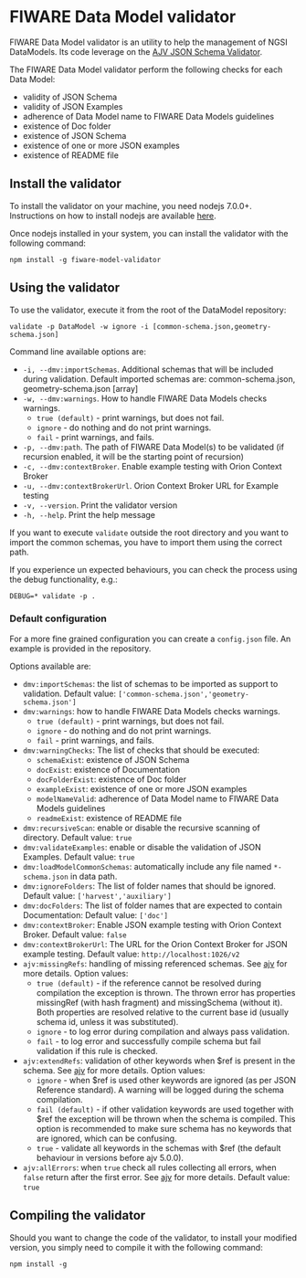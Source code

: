 # FIWARE Data Model validator

FIWARE Data Model validator is an utility to help the management of NGSI DataModels. Its code leverage on the [AJV JSON Schema Validator](https://github.com/epoberezkin/ajv).

The FIWARE Data Model validator perform the following checks for each Data Model:
* validity of JSON Schema
* validity of JSON Examples
* adherence of Data Model name to FIWARE Data Models guidelines
* existence of Doc folder
* existence of JSON Schema
* existence of one or more JSON examples
* existence of README file

##  Install the validator
To install the validator on your machine, you need nodejs 7.0.0+. Instructions on how
to install nodejs are available [here](https://nodejs.org/en/download/package-manager/).

Once nodejs installed in your system, you can install the validator with the following command:

```
npm install -g fiware-model-validator
```

## Using the validator
To use the validator, execute it from the root of the DataModel repository:
```
validate -p DataModel -w ignore -i [common-schema.json,geometry-schema.json]
```

Command line available options are:

*  ``-i, --dmv:importSchemas``.  Additional schemas that will be included during validation. Default imported schemas are: common-schema.json, geometry-schema.json   [array]
* ``-w, --dmv:warnings``. How to handle FIWARE Data Models checks warnings.
  * ``true (default)`` - print warnings, but does not fail.
  * `ignore` -  do nothing and do not print warnings.
  * `fail` - print warnings, and fails.         
* ``-p, --dmv:path``. The path of FIWARE Data Model(s) to be validated (if recursion enabled, it will be the starting point of recursion)
* ``-c, --dmv:contextBroker``. Enable example testing with Orion Context Broker
* ``-u, --dmv:contextBrokerUrl``. Orion Context Broker URL for Example testing
* ``-v, --version``. Print the validator version
* ``-h, --help``. Print the help message

If you want to execute `validate` outside the root directory and you want to import the common schemas, you have to import them using the correct path.

If you experience un expected behaviours, you can check the process using the debug functionality, e.g.:
```
DEBUG=* validate -p .
```

### Default configuration
For a more fine grained configuration you can create a `config.json` file. An example is provided in the repository.

Options available are:
* `dmv:importSchemas`: the list of schemas to be imported as support to validation. Default value: ``['common-schema.json','geometry-schema.json']``
* `dmv:warnings`: how to handle FIWARE Data Models checks warnings.
  * ``true (default)`` - print warnings, but does not fail.
  * `ignore` -  do nothing and do not print warnings.
  * `fail` - print warnings, and fails.
* `dmv:warningChecks`: The list of checks that should be executed:
  * `schemaExist`: existence of JSON Schema
  * `docExist`: existence of Documentation
  * `docFolderExist`: existence of Doc folder
  * `exampleExist`: existence of one or more JSON examples
  * `modelNameValid`: adherence of Data Model name to FIWARE Data Models guidelines
  * `readmeExist`: existence of README file
* `dmv:recursiveScan`: enable or disable the recursive scanning of directory. Default value: `true`
* `dmv:validateExamples`: enable or disable the validation of JSON Examples. Default value: `true`
* `dmv:loadModelCommonSchemas`: automatically include any file named ``*-schema.json`` in data path.
* `dmv:ignoreFolders`: The list of folder names that should be ignored. Default value: `['harvest','auxiliary']`
* `dmv:docFolders`: The list of folder names that are expected to contain Documentation: Default value: `['doc']`
* `dmv:contextBroker`: Enable JSON example testing with Orion Context Broker. Default value: `false`
* `dmv:contextBrokerUrl`: The URL for the Orion Context Broker for JSON example testing. Default value: `http://localhost:1026/v2`
* `ajv:missingRefs`: handling of missing referenced schemas. See [ajv](https://github.com/epoberezkin/ajv) for more details. Option values:
  * `true (default)` - if the reference cannot be resolved during compilation the exception is thrown. The thrown error has properties missingRef (with hash fragment) and missingSchema (without it). Both properties are resolved relative to the current base id (usually schema id, unless it was substituted).
  * `ignore` - to log error during compilation and always pass validation.
  * `fail` - to log error and successfully compile schema but fail validation if this rule is checked.
* `ajv:extendRefs`: validation of other keywords when $ref is present in the schema. See [ajv](https://github.com/epoberezkin/ajv) for more details. Option values:
  * `ignore` - when $ref is used other keywords are ignored (as per JSON Reference standard). A warning will be logged during the schema compilation.
  * `fail (default)` - if other validation keywords are used together with $ref the exception will be thrown when the schema is compiled. This option is recommended to make sure schema has no keywords that are ignored, which can be confusing.
  * `true` - validate all keywords in the schemas with $ref (the default behaviour in versions before ajv 5.0.0).
* `ajv:allErrors`: when `true` check all rules collecting all errors, when `false` return after the first error. See [ajv](https://github.com/epoberezkin/ajv) for more details. Default value: `true`

## Compiling the validator
Should you want to change the code of the validator, to install your modified version, you simply need to compile it with the following command:

``npm install -g``
